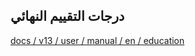 ## درجات التقييم النهائي

[docs / v13 / user / manual / en / education](https://docs.erpnext.com/docs/v14/user/manual/en/education/docs/v13/user/manual/en/education)